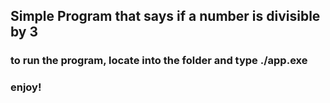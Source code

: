 ## Simple Program that says if a number is divisible by 3

### to run the program, locate into the folder and type ./app.exe
### enjoy!